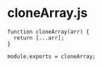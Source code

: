 # cloneArray.js

```nodejs
function cloneArray(arr) {
  return [...arr];
}

module.exports = cloneArray;
```
